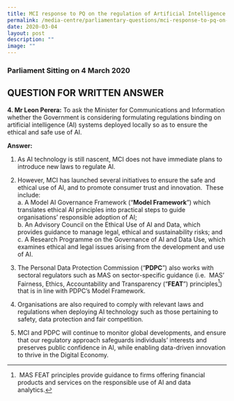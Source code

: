 ```yaml
---
title: MCI response to PQ on the regulation of Artificial Intelligence
permalink: /media-centre/parliamentary-questions/mci-response-to-pq-on-the-regulation-of-ai/
date: 2020-03-04
layout: post
description: ""
image: ""
---
```

### Parliament Sitting on 4 March 2020

QUESTION FOR WRITTEN ANSWER
---------------------------

  
**4\. Mr Leon Perera:** To ask the Minister for Communications and Information whether the Government is considering formulating regulations binding on artificial intelligence (AI) systems deployed locally so as to ensure the ethical and safe use of AI.  
  
**Answer:**  
  
1. As AI technology is still nascent, MCI does not have immediate plans to introduce new laws to regulate AI.       
  
2. However, MCI has launched several initiatives to ensure the safe and ethical use of AI, and to promote consumer trust and innovation.  These include:  
    a. A Model AI Governance Framework (“**Model Framework**”) which translates ethical AI principles into practical steps to guide organisations’ responsible adoption of AI;   
    b. An Advisory Council on the Ethical Use of AI and Data, which provides guidance to manage legal, ethical and sustainability risks; and  
    c. A Research Programme on the Governance of AI and Data Use, which examines ethical and legal issues arising from the development and use of AI.  
  
3. The Personal Data Protection Commission (“**PDPC**”) also works with sectoral regulators such as MAS on sector-specific guidance (i.e.  MAS’ Fairness, Ethics, Accountability and Transparency (“**FEAT**”) principles[^1]) that is in line with PDPC’s Model Framework.   

4. Organisations are also required to comply with relevant laws and regulations when deploying AI technology such as those pertaining to safety, data protection and fair competition.   
  
5. MCI and PDPC will continue to monitor global developments, and ensure that our regulatory approach safeguards individuals’ interests and preserves public confidence in AI, while enabling data-driven innovation to thrive in the Digital Economy.  
  
[^1]: MAS FEAT principles provide guidance to firms offering financial products and services on the responsible use of AI and data analytics.